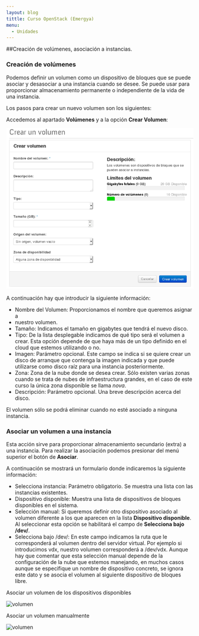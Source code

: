 ```yaml
---
layout: blog
tittle: Curso OpenStack (Emergya)
menu:
  - Unidades
---
```


##Creación de volúmenes, asociación a instancias.

### Creación de volúmenes

Podemos definir un volumen como un dispositivo de bloques que se puede asociar y
desasociar a una instancia cuando se desee. Se puede usar para proporcionar
almacenamiento permanente o independiente de la vida de una instancia.

Los pasos para crear un nuevo volumen son los siguientes:

Accedemos al apartado **Volúmenes** y a la opción **Crear Volumen**:

![volumen](img/volumen/01.png)

A continuación hay que  introducir la siguiente información:

* Nombre del Volumen: Proporcionamos el nombre que queremos asignar a
* nuestro volumen.
* Tamaño: Indicamos el tamaño en gigabytes que tendrá el nuevo disco.
* Tipo: De la lista desplegable indicamos de qué tipo será el volumen a
crear. Esta opción depende de que haya más de un tipo definido en el cloud que
estemos utilizando o no.
* Imagen: Parámetro opcional. Este campo se indica si se quiere crear un disco
de arranque que contenga la imagen indicada y que puede utilizarse
como disco raíz para una instancia posteriormente.
* Zona: Zona de la nube donde se desea crear. Sólo existen varias
zonas cuando se trata de nubes de infraestructura grandes, en el
caso de este curso la única zona disponible se llama *nova*.
* Descripción: Parámetro opcional. Una breve descripción acerca del disco.

El volumen sólo se podrá eliminar cuando no esté asociado a ninguna instancia.

### Asociar un volumen a una instancia

Esta acción sirve para proporcionar almacenamiento secundario (extra) a una
instancia. Para realizar la asociación podemos presionar del menú superior el
botón de **Asociar**. 
    
A continuación se mostrará un formulario donde indicaremos la siguiente
información:

* Selecciona instancia: Parámetro obligatorio. Se muestra una lista con las
instancias existentes.
* Dispositivo disponible: Muestra una lista de dispositivos de bloques
disponibles en el sistema. 
* Selección manual: Si queremos definir otro dispositivo asociado al volumen
diferente a los que aparecen en la lista **Dispositivo disponible**. Al
seleccionar esta opción se habilitará el campo de **Selecciona bajo /dev/**.
* Selecciona bajo /dev/: En este campo indicamos la ruta que le corresponderá al
volumen dentro del servidor virtual. Por ejemplo si introducimos vdx, nuestro
volumen corresponderá a /dev/vdx. Aunque hay que comentar que esta
selección manual depende de la configuración de la nube que estemos
manejando, en muchos casos aunque se especifique un nombre de
dispositivo concreto, se ignora este dato y se asocia el volumen al
siguiente dispositivo de bloques libre.

Asociar un volumen de los dispositivos disponibles


![volumen](img/vol2.png)


Asociar un volumen manualmente


![volumen](img/vol3.png)
